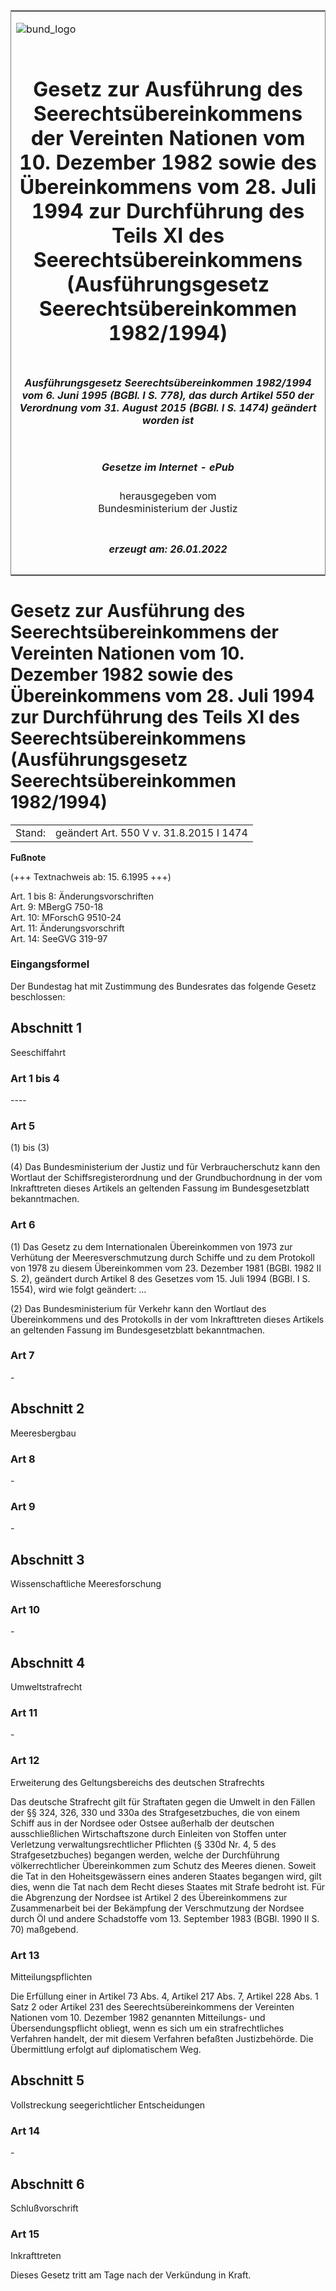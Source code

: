 <span id="DECKBLATT.html"></span>

<table border="0" frame="border" width="100%">

<tr valign="top">

<td align="left">

![bund\_logo](BfJ_2021_Web_de_de.gif)

</td>

<td align="right">

 

</td>

</tr>

<tr align="center" valign="middle">

<td colspan="2">

# Gesetz zur Ausführung des Seerechtsübereinkommens der Vereinten Nationen vom 10. Dezember 1982 sowie des Übereinkommens vom 28. Juli 1994 zur Durchführung des Teils XI des Seerechtsübereinkommens (Ausführungsgesetz Seerechtsübereinkommen 1982/1994)

</td>

</tr>

<tr align="center" valign="middle">

<td colspan="2">

##### Ausführungsgesetz Seerechtsübereinkommen 1982/1994 vom 6. Juni 1995 (BGBl. I S. 778), das durch Artikel 550 der Verordnung vom 31. August 2015 (BGBl. I S. 1474) geändert worden ist

</td>

</tr>

<tr align="center" valign="middle">

<td colspan="2">

  
  

##### Gesetze im Internet - ePub  
  
herausgegeben vom  
Bundesministerium der Justiz

</td>

</tr>

<tr align="center" valign="bottom">

<td colspan="2">

  
  

##### erzeugt am: 26.01.2022

</td>

</tr>

</table>

<span id="BJNR077800995.html"></span>

# Gesetz zur Ausführung des Seerechtsübereinkommens der Vereinten Nationen vom 10. Dezember 1982 sowie des Übereinkommens vom 28. Juli 1994 zur Durchführung des Teils XI des Seerechtsübereinkommens (Ausführungsgesetz Seerechtsübereinkommen 1982/1994)

<div>

<div class="jnhtml">

|        |                                         |
| ------ | --------------------------------------- |
| Stand: | geändert Art. 550 V v. 31.8.2015 I 1474 |

</div>

</div>

<div>

  
**Fußnote**

<div class="jnhtml">

<div>

<div class="jurAbsatz">

(+++ Textnachweis ab: 15. 6.1995 +++)

</div>

<div class="jurAbsatz">

  
Art. 1 bis 8: Änderungsvorschriften  
Art. 9: MBergG 750-18  
Art. 10: MForschG 9510-24  
Art. 11: Änderungsvorschrift  
Art. 14: SeeGVG 319-97

</div>

</div>

</div>

</div>

<span id="BJNR077800995BJNE000700305.html"></span>

### Eingangsformel  

<div>

<div class="jnhtml">

<div>

<div class="jurAbsatz">

Der Bundestag hat mit Zustimmung des Bundesrates das folgende Gesetz
beschlossen:

</div>

</div>

</div>

</div>

<span id="BJNR077800995BJNG000100305.html"></span>

## Abschnitt 1  
Seeschiffahrt

<span id="BJNR077800995BJNE000800305.html"></span>

### Art 1 bis 4  
\----

<span id="BJNR077800995BJNE000901305.html"></span>

### Art 5  

<div>

<div class="jnhtml">

<div>

<div class="jurAbsatz">

(1) bis (3)

</div>

<div class="jurAbsatz">

(4) Das Bundesministerium der Justiz und für Verbraucherschutz kann den
Wortlaut der Schiffsregisterordnung und der Grundbuchordnung in der vom
Inkrafttreten dieses Artikels an geltenden Fassung im Bundesgesetzblatt
bekanntmachen.

</div>

</div>

</div>

</div>

<span id="BJNR077800995BJNE001000305.html"></span>

### Art 6  

<div>

<div class="jnhtml">

<div>

<div class="jurAbsatz">

(1) Das Gesetz zu dem Internationalen Übereinkommen von 1973 zur
Verhütung der Meeresverschmutzung durch Schiffe und zu dem Protokoll
von 1978 zu diesem Übereinkommen vom 23. Dezember 1981 (BGBl. 1982 II S.
2), geändert durch Artikel 8 des Gesetzes vom 15. Juli 1994 (BGBl. I S.
1554), wird wie folgt geändert: ...

</div>

<div class="jurAbsatz">

(2) Das Bundesministerium für Verkehr kann den Wortlaut des
Übereinkommens und des Protokolls in der vom Inkrafttreten dieses
Artikels an geltenden Fassung im Bundesgesetzblatt bekanntmachen.

</div>

</div>

</div>

</div>

<span id="BJNR077800995BJNE001100305.html"></span>

### Art 7  

<div>

<div class="jnhtml">

<div>

<div class="jurAbsatz">

\-

</div>

</div>

</div>

</div>

<span id="BJNR077800995BJNG000200305.html"></span>

## Abschnitt 2  
Meeresbergbau

<span id="BJNR077800995BJNE001200305.html"></span>

### Art 8  

<div>

<div class="jnhtml">

<div>

<div class="jurAbsatz">

\-

</div>

</div>

</div>

</div>

<span id="BJNR077800995BJNE001300305.html"></span>

### Art 9  

<div>

<div class="jnhtml">

<div>

<div class="jurAbsatz">

\-

</div>

</div>

</div>

</div>

<span id="BJNR077800995BJNG000300305.html"></span>

## Abschnitt 3  
Wissenschaftliche Meeresforschung

<span id="BJNR077800995BJNE001400305.html"></span>

### Art 10  

<div>

<div class="jnhtml">

<div>

<div class="jurAbsatz">

\-

</div>

</div>

</div>

</div>

<span id="BJNR077800995BJNG000400305.html"></span>

## Abschnitt 4  
Umweltstrafrecht

<span id="BJNR077800995BJNE001500305.html"></span>

### Art 11  

<div>

<div class="jnhtml">

<div>

<div class="jurAbsatz">

\-

</div>

</div>

</div>

</div>

<span id="BJNR077800995BJNE001600305.html"></span>

### Art 12  
Erweiterung des Geltungsbereichs des deutschen Strafrechts

<div>

<div class="jnhtml">

<div>

<div class="jurAbsatz">

Das deutsche Strafrecht gilt für Straftaten gegen die Umwelt in den
Fällen der §§ 324, 326, 330 und 330a des Strafgesetzbuches, die von
einem Schiff aus in der Nordsee oder Ostsee außerhalb der deutschen
ausschließlichen Wirtschaftszone durch Einleiten von Stoffen unter
Verletzung verwaltungsrechtlicher Pflichten (§ 330d Nr. 4, 5 des
Strafgesetzbuches) begangen werden, welche der Durchführung
völkerrechtlicher Übereinkommen zum Schutz des Meeres dienen. Soweit
die Tat in den Hoheitsgewässern eines anderen Staates begangen wird,
gilt dies, wenn die Tat nach dem Recht dieses Staates mit Strafe bedroht
ist. Für die Abgrenzung der Nordsee ist Artikel 2 des Übereinkommens zur
Zusammenarbeit bei der Bekämpfung der Verschmutzung der Nordsee durch Öl
und andere Schadstoffe vom 13. September 1983 (BGBl. 1990 II S. 70)
maßgebend.

</div>

</div>

</div>

</div>

<span id="BJNR077800995BJNE001700305.html"></span>

### Art 13  
Mitteilungspflichten

<div>

<div class="jnhtml">

<div>

<div class="jurAbsatz">

Die Erfüllung einer in Artikel 73 Abs. 4, Artikel 217 Abs. 7, Artikel
228 Abs. 1 Satz 2 oder Artikel 231 des Seerechtsübereinkommens der
Vereinten Nationen vom 10. Dezember 1982 genannten Mitteilungs- und
Übersendungspflicht obliegt, wenn es sich um ein strafrechtliches
Verfahren handelt, der mit diesem Verfahren befaßten Justizbehörde. Die
Übermittlung erfolgt auf diplomatischem Weg.

</div>

</div>

</div>

</div>

<span id="BJNR077800995BJNG000500305.html"></span>

## Abschnitt 5  
Vollstreckung seegerichtlicher Entscheidungen

<span id="BJNR077800995BJNE001800305.html"></span>

### Art 14  

<div>

<div class="jnhtml">

<div>

<div class="jurAbsatz">

\-

</div>

</div>

</div>

</div>

<span id="BJNR077800995BJNG000600305.html"></span>

## Abschnitt 6  
Schlußvorschrift

<span id="BJNR077800995BJNE001900305.html"></span>

### Art 15  
Inkrafttreten

<div>

<div class="jnhtml">

<div>

<div class="jurAbsatz">

Dieses Gesetz tritt am Tage nach der Verkündung in Kraft.

</div>

</div>

</div>

</div>
